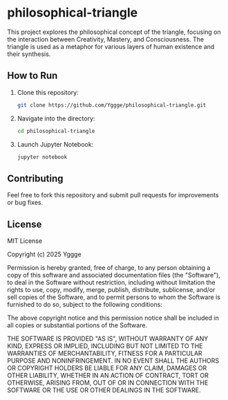 # philosophical-triangle

This project explores the philosophical concept of the triangle, focusing on the interaction between Creativity, Mastery, and Consciousness. The triangle is used as a metaphor for various layers of human existence and their synthesis.

## How to Run
1. Clone this repository:
   ```bash
   git clone https://github.com/Yggge/philosophical-triangle.git
   ```
2. Navigate into the directory:
   ```bash
   cd philosophical-triangle
   ```
3. Launch Jupyter Notebook:
   ```bash
   jupyter notebook
   ```

## Contributing
Feel free to fork this repository and submit pull requests for improvements or bug fixes.

## License

MIT License

Copyright (c) 2025 Yggge

Permission is hereby granted, free of charge, to any person obtaining a copy
of this software and associated documentation files (the "Software"), to deal
in the Software without restriction, including without limitation the rights
to use, copy, modify, merge, publish, distribute, sublicense, and/or sell
copies of the Software, and to permit persons to whom the Software is
furnished to do so, subject to the following conditions:

The above copyright notice and this permission notice shall be included in all
copies or substantial portions of the Software.

THE SOFTWARE IS PROVIDED "AS IS", WITHOUT WARRANTY OF ANY KIND, EXPRESS OR
IMPLIED, INCLUDING BUT NOT LIMITED TO THE WARRANTIES OF MERCHANTABILITY,
FITNESS FOR A PARTICULAR PURPOSE AND NONINFRINGEMENT. IN NO EVENT SHALL THE
AUTHORS OR COPYRIGHT HOLDERS BE LIABLE FOR ANY CLAIM, DAMAGES OR OTHER
LIABILITY, WHETHER IN AN ACTION OF CONTRACT, TORT OR OTHERWISE, ARISING FROM,
OUT OF OR IN CONNECTION WITH THE SOFTWARE OR THE USE OR OTHER DEALINGS IN THE
SOFTWARE.
